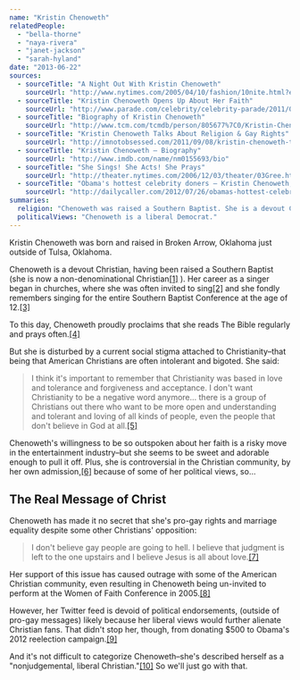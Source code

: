 ```yaml
---
name: "Kristin Chenoweth"
relatedPeople:
  - "bella-thorne"
  - "naya-rivera"
  - "janet-jackson"
  - "sarah-hyland"
date: "2013-06-22"
sources:
  - sourceTitle: "A Night Out With Kristin Chenoweth"
    sourceUrl: "http://www.nytimes.com/2005/04/10/fashion/10nite.html?ex=1149048000&en=1c327886d7ea4cf2&ei=5070"
  - sourceTitle: "Kristin Chenoweth Opens Up About Her Faith"
    sourceUrl: "http://www.parade.com/celebrity/celebrity-parade/2011/05/kristin-chenoweth.html"
  - sourceTitle: "Biography of Kristin Chenoweth"
    sourceUrl: "http://www.tcm.com/tcmdb/person/805677%7C0/Kristin-Chenoweth/biography.html"
  - sourceTitle: "Kristin Chenoweth Talks About Religion & Gay Rights"
    sourceUrl: "http://imnotobsessed.com/2011/09/08/kristin-chenoweth-talks-about-religion-gay-rights/"
  - sourceTitle: "Kristin Chenoweth – Biography"
    sourceUrl: "http://www.imdb.com/name/nm0155693/bio"
  - sourceTitle: "She Sings! She Acts! She Prays"
    sourceUrl: "http://theater.nytimes.com/2006/12/03/theater/03Gree.html"
  - sourceTitle: "Obama's hottest celebrity doners – Kristin Chenoweth, of \"GCB\" and \"Glee\"donated $500 to the Obama Victory Fund"
    sourceUrl: "http://dailycaller.com/2012/07/26/obamas-hottest-celebrity-donors-slideshow/kristin-chenoweth-2/"
summaries:
  religion: "Chenoweth was raised a Southern Baptist. She is a devout Christian who now calls herself non-denominational."
  politicalViews: "Chenoweth is a liberal Democrat."
---
```


Kristin Chenoweth was born and raised in Broken Arrow, Oklahoma just outside of Tulsa, Oklahoma.

Chenoweth is a devout Christian, having been raised a Southern Baptist (she is now a non-denominational Christian<a class="source-citation" href="#http%3A%2F%2Fwww.nytimes.com%2F2005%2F04%2F10%2Ffashion%2F10nite.html%3Fex%3D1149048000%26en%3D1c327886d7ea4cf2%26ei%3D5070" title="A Night Out With Kristin Chenoweth">[1]</a> ). Her career as a singer began in churches, where she was often invited to sing<a class="source-citation" href="#http%3A%2F%2Fwww.parade.com%2Fcelebrity%2Fcelebrity-parade%2F2011%2F05%2Fkristin-chenoweth.html" title="Kristin Chenoweth Opens Up About Her Faith">[2]</a> and she fondly remembers singing for the entire Southern Baptist Conference at the age of 12.<a class="source-citation" href="#http%3A%2F%2Fwww.tcm.com%2Ftcmdb%2Fperson%2F805677%257C0%2FKristin-Chenoweth%2Fbiography.html" title="Biography of Kristin Chenoweth">[3]</a>

To this day, Chenoweth proudly proclaims that she reads The Bible regularly and prays often.<a class="source-citation" href="#http%3A%2F%2Fimnotobsessed.com%2F2011%2F09%2F08%2Fkristin-chenoweth-talks-about-religion-gay-rights%2F" title="Kristin Chenoweth Talks About Religion &amp; Gay Rights">[4]</a>

But she is disturbed by a current social stigma attached to Christianity–that being that American Christians are often intolerant and bigoted. She said:

>I think it's important to remember that Christianity was based in love and tolerance and forgiveness and acceptance. I don't want Christianity to be a negative word anymore… there is a group of Christians out there who want to be more open and understanding and tolerant and loving of all kinds of people, even the people that don't believe in God at all.<a class="source-citation" href="#http%3A%2F%2Fwww.parade.com%2Fcelebrity%2Fcelebrity-parade%2F2011%2F05%2Fkristin-chenoweth.html" title="Kristin Chenoweth Opens Up About Her Faith">[5]</a>

Chenoweth's willingness to be so outspoken about her faith is a risky move in the entertainment industry–but she seems to be sweet and adorable enough to pull it off. Plus, she is controversial in the Christian community, by her own admission,<a class="source-citation" href="#http%3A%2F%2Fwww.imdb.com%2Fname%2Fnm0155693%2Fbio" title="Kristin Chenoweth – Biography">[6]</a> because of some of her political views, so…


## The Real Message of Christ

Chenoweth has made it no secret that she's pro-gay rights and marriage equality despite some other Christians' opposition:

>I don't believe gay people are going to hell. I believe that judgment is left to the one upstairs and I believe Jesus is all about love.<a class="source-citation" href="#http%3A%2F%2Fwww.imdb.com%2Fname%2Fnm0155693%2Fbio" title="Kristin Chenoweth – Biography">[7]</a>

Her support of this issue has caused outrage with some of the American Christian community, even resulting in Chenoweth being un-invited to perform at the Women of Faith Conference in 2005.<a class="source-citation" href="#http%3A%2F%2Ftheater.nytimes.com%2F2006%2F12%2F03%2Ftheater%2F03Gree.html" title="She Sings! She Acts! She Prays">[8]</a>

However, her Twitter feed is devoid of political endorsements, (outside of pro-gay messages) likely because her liberal views would further alienate Christian fans. That didn't stop her, though, from donating $500 to Obama's 2012 reelection campaign.<a class="source-citation" href="#http%3A%2F%2Fdailycaller.com%2F2012%2F07%2F26%2Fobamas-hottest-celebrity-donors-slideshow%2Fkristin-chenoweth-2%2F" title="Obama&apos;s hottest celebrity doners – Kristin Chenoweth, of &quot;GCB&quot; and &quot;Glee&quot;donated $500 to the Obama Victory Fund">[9]</a>

And it's not difficult to categorize Chenoweth–she's described herself as a "nonjudgemental, liberal Christian."<a class="source-citation" href="#http%3A%2F%2Fwww.nytimes.com%2F2005%2F04%2F10%2Ffashion%2F10nite.html%3Fex%3D1149048000%26en%3D1c327886d7ea4cf2%26ei%3D5070" title="A Night Out With Kristin Chenoweth">[10]</a> So we'll just go with that.